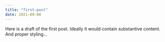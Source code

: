 ```yaml
---
title: "first-post"
date: 2021-09-08
---
```


Here is a draft of the first post. Ideally it would contain substantive content. And proper styling...
